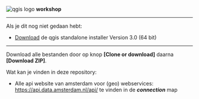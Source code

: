 
![qgis logo](https://upload.wikimedia.org/wikipedia/commons/thumb/c/c2/QGIS_logo%2C_2017.svg/320px-QGIS_logo%2C_2017.svg.png) **workshop**
***
Als je dit nog niet gedaan hebt:
- [Download](https://qgis.org/en/site/forusers/download.html) de qgis standalone installer Version 3.0 (64 bit) 
---
Download alle bestanden door op knop **[Clone or download]** daarna **[Download ZIP]**.

Wat kan je vinden in deze repository:
- Alle api website van amsterdam voor (geo) webservices:
https://api.data.amsterdam.nl/api/ te vinden in de **_connection_** map

 
